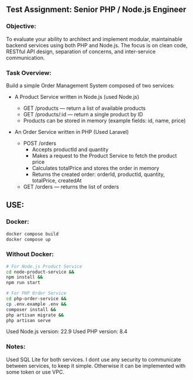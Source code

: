 ## Test Assignment: Senior PHP / Node.js Engineer

### Objective:

To evaluate your ability to architect and implement modular, maintainable backend services
using both PHP and Node.js. The focus is on clean code, RESTful API design, separation of
concerns, and inter-service communication.

### Task Overview:

Build a simple Order Management System composed of two services:

* A Product Service written in Node.js (used Node.js)
  * GET /products — return a list of available products
  * GET /products/:id — return a single product by ID
  * Products can be stored in memory (example fields: id, name, price)

* An Order Service written in PHP (Used Laravel)
  * POST /orders
    * Accepts productId and quantity
    * Makes a request to the Product Service to fetch the product price
    * Calculates totalPrice and stores the order in memory
    * Returns the created order: orderId, productId, quantity, totalPrice,
    createdAt
  * GET /orders — returns the list of orders


## USE:
### Docker:
```bash
docker compose build
docker compose up 
```

### Without Docker:
```bash
# For Node.js Product Service
cd node-product-service &&
npm install &&
npm run start
```

```bash
# For PHP Order Service
cd php-order-service &&
cp .env.example .env &&
composer install &&
php artisan migrate &&
php artisan serve
```


Used Node.js version: 22.9
Used PHP version: 8.4

### Notes:
Used SQL Lite for both services.
I dont use any security to communicate between services, to keep it simple. Otherwise it can be implemented with some token or use VPC.